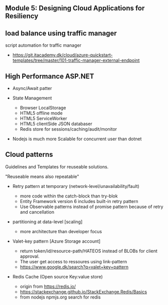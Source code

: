  ## Module 5: Designing Cloud Applications for Resiliency



## load balance using traffic manager

script automation for traffic manager 

* https://git.itacademy.dk/cloud/azure-quickstart-templates/tree/master/101-traffic-manager-external-endpoint



##  High Performance ASP.NET 

* Async/Await patter

* State Management 

	* Browser LocalStorage 
	* HTML5 offline mode
	* HTML5 ServiceWorker 
	* HTML5 clientSide JSON databaser 
	* Redis store for sessions/caching/audit/monitor

* Nodejs is much more Scalable for concurrent user than dotnet 





## Cloud patterns

Guidelines and Templates for reuseable solutions. 

"Reuseable means also repeatable"

* Retry pattern at temporary (network-level/unavailability/fault)
	* more code within the catch-block than try-blok 
	* Entity Framework version 6 includes built-in retry pattern
	* Use Observable patterns instead of promise pattern because of retry and cancellation 

* partitioning at data-level [scaling]
	* more architecture than developer focus

*  Valet-key pattern [Azure Storage account]
	* return token/id/resource-path/HATEOS instead of BLOBs for client approval. 
	* The user get access to ressoures using link-pattern 
	* https://www.google.dk/search?q=valet+key+pattern


* Redis Cache (Open source Key:value store)
	* origin from https://redis.io/
	* https://stackexchange.github.io/StackExchange.Redis/Basics
	* from nodejs npmjs.org search for redis



